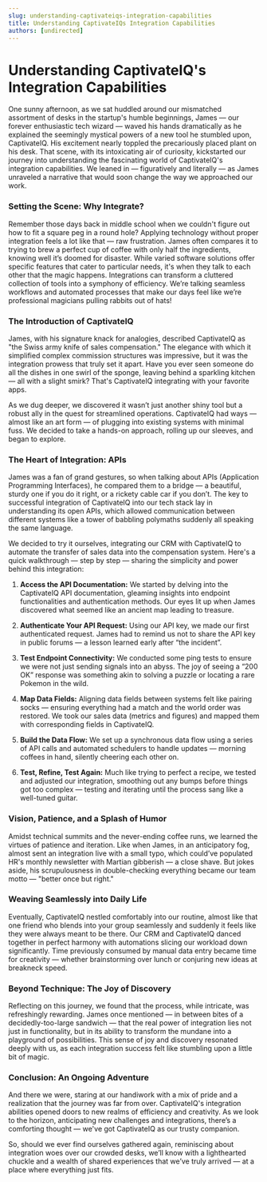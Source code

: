 ```yaml
---
slug: understanding-captivateiqs-integration-capabilities
title: Understanding CaptivateIQs Integration Capabilities
authors: [undirected]
---
```



# Understanding CaptivateIQ's Integration Capabilities

One sunny afternoon, as we sat huddled around our mismatched assortment of desks in the startup's humble beginnings, James — our forever enthusiastic tech wizard — waved his hands dramatically as he explained the seemingly mystical powers of a new tool he stumbled upon, CaptivateIQ. His excitement nearly toppled the precariously placed plant on his desk. That scene, with its intoxicating air of curiosity, kickstarted our journey into understanding the fascinating world of CaptivateIQ's integration capabilities. We leaned in — figuratively and literally — as James unraveled a narrative that would soon change the way we approached our work.

### Setting the Scene: Why Integrate?

Remember those days back in middle school when we couldn't figure out how to fit a square peg in a round hole? Applying technology without proper integration feels a lot like that — raw frustration. James often compares it to trying to brew a perfect cup of coffee with only half the ingredients, knowing well it’s doomed for disaster. While varied software solutions offer specific features that cater to particular needs, it's when they talk to each other that the magic happens. Integrations can transform a cluttered collection of tools into a symphony of efficiency. We’re talking seamless workflows and automated processes that make our days feel like we’re professional magicians pulling rabbits out of hats!

### The Introduction of CaptivateIQ

James, with his signature knack for analogies, described CaptivateIQ as "the Swiss army knife of sales compensation." The elegance with which it simplified complex commission structures was impressive, but it was the integration prowess that truly set it apart. Have you ever seen someone do all the dishes in one swirl of the sponge, leaving behind a sparkling kitchen — all with a slight smirk? That's CaptivateIQ integrating with your favorite apps.

As we dug deeper, we discovered it wasn’t just another shiny tool but a robust ally in the quest for streamlined operations. CaptivateIQ had ways — almost like an art form — of plugging into existing systems with minimal fuss. We decided to take a hands-on approach, rolling up our sleeves, and began to explore.

### The Heart of Integration: APIs

James was a fan of grand gestures, so when talking about APIs (Application Programming Interfaces), he compared them to a bridge — a beautiful, sturdy one if you do it right, or a rickety cable car if you don’t. The key to successful integration of CaptivateIQ into our tech stack lay in understanding its open APIs, which allowed communication between different systems like a tower of babbling polymaths suddenly all speaking the same language.

We decided to try it ourselves, integrating our CRM with CaptivateIQ to automate the transfer of sales data into the compensation system. Here's a quick walkthrough — step by step — sharing the simplicity and power behind this integration:

1. **Access the API Documentation:** We started by delving into the CaptivateIQ API documentation, gleaming insights into endpoint functionalities and authentication methods. Our eyes lit up when James discovered what seemed like an ancient map leading to treasure.

2. **Authenticate Your API Request:** Using our API key, we made our first authenticated request. James had to remind us not to share the API key in public forums — a lesson learned early after “the incident”.

3. **Test Endpoint Connectivity:** We conducted some ping tests to ensure we were not just sending signals into an abyss. The joy of seeing a “200 OK” response was something akin to solving a puzzle or locating a rare Pokemon in the wild.

4. **Map Data Fields:** Aligning data fields between systems felt like pairing socks — ensuring everything had a match and the world order was restored. We took our sales data (metrics and figures) and mapped them with corresponding fields in CaptivateIQ.

5. **Build the Data Flow:** We set up a synchronous data flow using a series of API calls and automated schedulers to handle updates — morning coffees in hand, silently cheering each other on.

6. **Test, Refine, Test Again:** Much like trying to perfect a recipe, we tested and adjusted our integration, smoothing out any bumps before things got too complex — testing and iterating until the process sang like a well-tuned guitar.

### Vision, Patience, and a Splash of Humor

Amidst technical summits and the never-ending coffee runs, we learned the virtues of patience and iteration. Like when James, in an anticipatory fog, almost sent an integration live with a small typo, which could’ve populated HR's monthly newsletter with Martian gibberish — a close shave. But jokes aside, his scrupulousness in double-checking everything became our team motto — "better once but right."

### Weaving Seamlessly into Daily Life

Eventually, CaptivateIQ nestled comfortably into our routine, almost like that one friend who blends into your group seamlessly and suddenly it feels like they were always meant to be there. Our CRM and CaptivateIQ danced together in perfect harmony with automations slicing our workload down significantly. Time previously consumed by manual data entry became time for creativity — whether brainstorming over lunch or conjuring new ideas at breakneck speed. 

### Beyond Technique: The Joy of Discovery

Reflecting on this journey, we found that the process, while intricate, was refreshingly rewarding. James once mentioned — in between bites of a decidedly-too-large sandwich — that the real power of integration lies not just in functionality, but in its ability to transform the mundane into a playground of possibilities. This sense of joy and discovery resonated deeply with us, as each integration success felt like stumbling upon a little bit of magic.

### Conclusion: An Ongoing Adventure

And there we were, staring at our handiwork with a mix of pride and a realization that the journey was far from over. CaptivateIQ's integration abilities opened doors to new realms of efficiency and creativity. As we look to the horizon, anticipating new challenges and integrations, there’s a comforting thought — we've got CaptivateIQ as our trusty companion.

So, should we ever find ourselves gathered again, reminiscing about integration woes over our crowded desks, we’ll know with a lighthearted chuckle and a wealth of shared experiences that we’ve truly arrived — at a place where everything just fits.